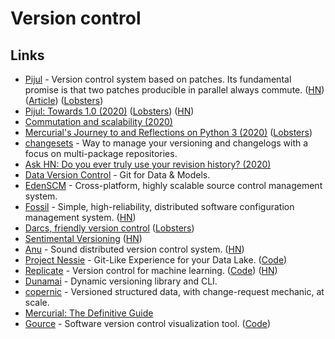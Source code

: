 # Version control

## Links

- [Pijul](https://nest.pijul.com/pijul_org/pijul) - Version control system based on patches. Its fundamental promise is that two patches producible in parallel always commute. ([HN](https://news.ycombinator.com/item?id=22021309)) ([Article](https://initialcommit.com/blog/pijul-version-control-system)) ([Lobsters](https://lobste.rs/s/sikahv/pijul_mathematically_sound_version))
- [Pijul: Towards 1.0 (2020)](https://pijul.org/posts/2020-11-07-towards-1.0/) ([Lobsters](https://lobste.rs/s/ml1n24/pijul_towards_1_0)) ([HN](https://news.ycombinator.com/item?id=25032956))
- [Commutation and scalability (2020)](https://pijul.org/posts/2020-12-19-partials/)
- [Mercurial's Journey to and Reflections on Python 3 (2020)](https://gregoryszorc.com/blog/2020/01/13/mercurial%27s-journey-to-and-reflections-on-python-3/) ([Lobsters](https://lobste.rs/s/pnuak4/mercurial_s_journey_reflections_on))
- [changesets](https://github.com/atlassian/changesets) - Way to manage your versioning and changelogs with a focus on multi-package repositories.
- [Ask HN: Do you ever truly use your revision history? (2020)](https://news.ycombinator.com/item?id=22516414)
- [Data Version Control](https://github.com/iterative/dvc) - Git for Data & Models.
- [EdenSCM](https://github.com/facebookexperimental/eden) - Cross-platform, highly scalable source control management system.
- [Fossil](https://www.fossil-scm.org/home/doc/trunk/www/index.wiki) - Simple, high-reliability, distributed software configuration management system. ([HN](https://news.ycombinator.com/item?id=24643200))
- [Darcs, friendly version control](https://darcsbook.acmelabs.space/) ([Lobsters](https://lobste.rs/s/zgpvwq/darcs_friendly_version_control))
- [Sentimental Versioning](http://sentimentalversioning.org/) ([HN](https://news.ycombinator.com/item?id=24751264))
- [Anu](https://anu.dev/) - Sound distributed version control system. ([HN](https://news.ycombinator.com/item?id=25001539))
- [Project Nessie](https://projectnessie.org/) - Git-Like Experience for your Data Lake. ([Code](https://github.com/projectnessie/nessie))
- [Replicate](https://replicate.ai/) - Version control for machine learning. ([Code](https://github.com/replicate/replicate)) ([HN](https://news.ycombinator.com/item?id=25150638))
- [Dunamai](https://github.com/mtkennerly/dunamai) - Dynamic versioning library and CLI.
- [copernic](https://github.com/amirouche/copernic) - Versioned structured data, with change-request mechanic, at scale.
- [Mercurial: The Definitive Guide](http://hgbook.red-bean.com/)
- [Gource](https://gource.io/) - Software version control visualization tool. ([Code](https://github.com/acaudwell/Gource))
